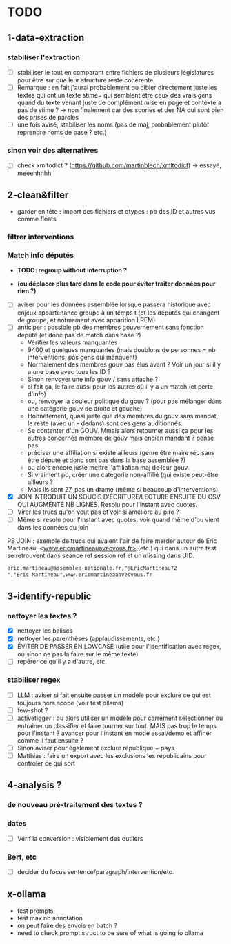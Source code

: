 # TODO

## 1-data-extraction

### stabiliser l'extraction

-   [ ] stabiliser le tout en comparant entre fichiers de plusieurs législatures pour être sur que leur structure reste cohérente
-   [ ] Remarque : en fait j'aurai probablement pu cibler directement juste les textes qui ont un texte stime= qui semblent être ceux des vrais gens quand du texte venant juste de complément mise en page et contexte a pas de stime ? -\> non finalement car des scories et des NA qui sont bien des prises de paroles
-   [ ] une fois avisé, stabiliser les noms (pas de maj, probablement plutôt reprendre noms de base ? etc.)

### sinon voir des alternatives

-   [ ] check xmltodict ? (<https://github.com/martinblech/xmltodict>) -\> essayé, meeehhhhh

## 2-clean&filter

-   garder en tête : import des fichiers et dtypes : pb des ID et autres vus comme floats

### filtrer interventions

### Match info députés
- **TODO: regroup without interruption ?**

-   **(ou déplacer plus tard dans le code pour éviter traiter données pour rien ?)**
- [ ] aviser pour les données assemblée lorsque passera historique avec enjeux appartenance groupe à un temps t (cf les députés qui changent de groupe, et notmament avec apparition LREM)
- [ ] anticiper : possible pb des membres gouvernement sans fonction député (et donc pas de match dans base ?)
    -   Vérifier les valeurs manquantes
    -   9400 et quelques manquantes (mais doublons de personnes = nb interventions, pas gens qui manquent)
    -   Normalement des membres gouv pas élus avant ? Voir un jour si il y a une base avec tous les ID ?
    -   Sinon renvoyer une info gouv / sans attache ?
    -   si fait ça, le faire aussi pour les autres où il y a un match (et perte d'info)
    -   ou, renvoyer la couleur politique du gouv ? (pour pas mélanger dans une catégorie gouv de droite et gauche)
    -   Honnêtement, quasi juste que des membres du gouv sans mandat, le reste (avec un - dedans) sont des gens auditionnés.
    -   Se contenter d'un GOUV. Mmais alors retourner aussi ça pour les autres concernés membre de gouv mais encien mandant ? pense pas
    -   préciser une affiliation si existe ailleurs (genre être maire rép sans être député et donc sort pas dans la base assemblée ?)
    -   ou alors encore juste mettre l'affiliation maj de leur gouv.
    -   Si vraiment pb, créer une catégorie non-affilié (qui existe peut-être ailleurs ?
    -   Mais ils sont 27, pas un drame (même si beaucoup d'interventions)
-   [x] JOIN INTRODUIT UN SOUCIS D'ÉCRITURE/LECTURE ENSUITE DU CSV QUI AUGMENTE NB LIGNES. Resolu pour l'instant avec quotes.
-   [ ] Virer les trucs qu'on veut pas et voir si améliore au pire ?
-   [ ] Même si resolu pour l'instant avec quotes, voir quand même d'ou vient dans les données du join

PB JOIN : exemple de trucs qui avaient l'air de faire merder autour de Eric Martineau, <www.ericmartineauavecvous.fr> (etc.) qui dans un autre test se retrouvent dans seance ref session ref et un missing dans UID.

``` markdown
eric.martineau@assemblee-nationale.fr,"@EricMartineau72
","Eric Martineau",www.ericmartineauavecvous.fr
```

## 3-identify-republic

### nettoyer les textes ?

-   [x] nettoyer les balises
-   [x] nettoyer les parenthèses (applaudissements, etc.)
-   [x] ÉVITER DE PASSER EN LOWCASE (utile pour l'identification avec regex, ou sinon ne pas la faire sur le même texte)
-   [ ] repérer ce qu'il y a d'autre, etc.

### stabiliser regex

-   [ ] LLM : aviser si fait ensuite passer un modèle pour exclure ce qui est toujours hors scope (voir test ollama)
-   [ ] few-shot ?
-   [ ] activetigger : ou alors utiliser un modèle pour carrément sélectionner ou entrainer un classifier et faire tourner sur tout. MAIS pas trop le temps pour l'instant ? avancer pour l'instant en mode essai/demo et affiner comme il faut ensuite ?
-   [ ] Sinon aviser pour également exclure république + pays
-   [ ] Matthias : faire un export avec les exclusions les républicains pour controler ce qui sort

## 4-analysis ?

### de nouveau pré-traitement des textes ?

### dates

-   [ ] Vérif la conversion : visiblement des outliers

### Bert, etc

-   [ ] decider du focus sentence/paragraph/intervention/etc.

## x-ollama

-   test prompts
-   test max nb annotation
-   on peut faire des envois en batch ?
-   need to check prompt struct to be sure of what is going to ollama